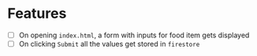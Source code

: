 # Features

* [ ] On opening `index.html`, a form with inputs for food item gets displayed
* [ ] On clicking `Submit` all the values get stored in `firestore`
